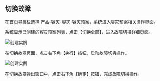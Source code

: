  ## 切换故障
 在首页导航栏选择 产品-容灾-容灾-容灾预案，系统进入容灾预案相关操作界面。
 
 系统显示已创建的容灾预案列表，点击【切换全部】，进入故障切换详细页面。
 
![创建实例](https://github.com/jdcloudcom/cn/blob/edit/image/JD-Cloud-DRS/switch-plan.png)

在切换故障页面，点击右下角【执行】按钮，启动故障切换操作。

![创建实例](https://github.com/jdcloudcom/cn/blob/edit/image/JD-Cloud-DRS/switch-plan1.png)

在切换故障弹出窗口中，点击右下角【确定】按钮，完成故障切换操作。
